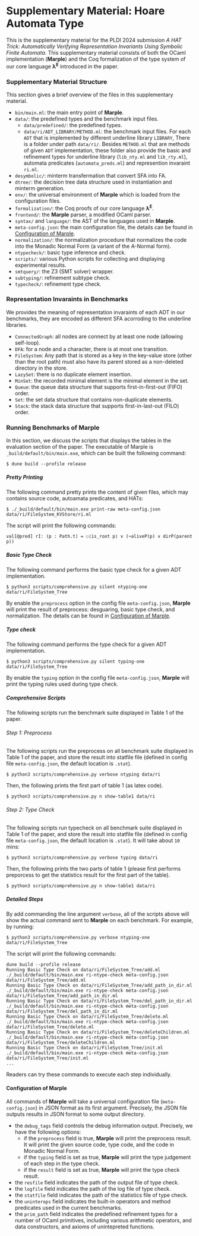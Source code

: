 # Supplementary Material: Hoare Automata Type

This is the supplementary material for the PLDI 2024 submission *A HAT Trick: Automatically Verifying Representation Invariants Using Symbolic Finite Automata*. This supplementary material consists of both the OCaml implementation (**Marple**) and the Coq formalization of the type system of our core language **λ<sup>E</sup>** introduced in the paper.

### Supplementary Material Structure

This section gives a brief overview of the files in this supplementary material.

* `bin/main.ml`: the main entry point of **Marple**.
* `data/`: the predefined types and the benchmark input files.
  + `data/predefined/`: the predefined types.
  + `data/ri/ADT_LIBRARY/METHOD.ml`: the benchmark input files. For each `ADT` that is implemented by different underline library `LIBRARY`, There is a folder under path `data/ri/`. Besides `METHOD.ml` that are methods of given `ADT` implementation, these folder also provide the basic and refinement types for underline library (`lib_nty.ml` and `lib_rty.ml`), automata predicates (`automata_preds.ml`) and represention invaraint `ri.ml`.
* `desymbolic/`: minterm transfermation that convert SFA into FA.
* `dtree/`: the decision tree data structure used in instantiation and minterm generation.
* `env/`: the universal environment of **Marple** which is loaded from the configuration files.
* `formalization/`: the Coq proofs of our core language **λ<sup>E</sup>**.
* `frontend/`: the **Marple** parser, a modified OCaml parser.
* `syntax/` and `language/`: the AST of the languages used in **Marple**.
* `meta-config.json`: the main configuration file, the details can be found in [Configuration of Marple](#configuration-of-marple).
* `normalization/`: the normalization procedure that normalizes the code into the Monadic Normal Form (a variant of the A-Normal form).
* `ntypecheck/`: basic type inference and check.
* `scripts/`: various Python scripts for collecting and displaying experimental results.
* `smtquery/`: the Z3 (SMT solver) wrapper.
* `subtyping/`: refinement subtype check.
* `typecheck/`: refinement type check.

### Representation Invaraints in Benchmarks

We provides the meaning of representation invaraints of each ADT in our benchmarks, they are encoded as different SFA acorroding to the underline libraries.

* `ConnectedGraph`: all nodes are connect by at least one node (allowing self-loop).
* `DFA`: for a node and a character, there is at most one transition.
* `FileSystem`: Any path that is stored as a key in the key-value
  store (other than the root path) must also have its parent stored as a
  non-deleted directory in the store.
* `LazySet`: there is no duplicate element insertion.
* `MinSet`: the recorded minimal element is the minimal element in the set.
* `Queue`: the queue data structure that supports first-in-first-out (FIFO) order.
* `Set`: the set data structure that contains non-duplicate elements.
* `Stack`: the stack data structure that supports first-in-last-out (FILO) order.


### Running Benchmarks of Marple

In this section, we discuss the scripts that displays the tables in the evaluation section of the paper. The executable of Marple is `_build/default/bin/main.exe`, which can be built the following command:

    $ dune build --profile release

##### Pretty Printing

The following command pretty prints the content of given files, which may contains source code, autoamata predicates, and HATs:

    $ ./_build/default/bin/main.exe print-raw meta-config.json data/ri/FileSystem_KVStore/ri.ml

The script will print the following commands:

```
val[@pred] rI: (p : Path.t) = ☐⟨is_root p⟩ ∨ (¬aliveP(p) ∨ dirP(parent p))
```

##### Basic Type Check

The following command performs the basic type check for a given ADT implementation.

    $ python3 scripts/comprehensive.py silent ntyping-one data/ri/FileSystem_Tree

By enable the `preprocess` option in the config file `meta-config.json`, **Marple** will print the result of preprocess: desguaring, basic type check, and normalization. The details can be found in [Configuration of Marple](#configuration-of-marple).

##### Type check

The following command performs the type check for a given ADT implementation.

    $ python3 scripts/comprehensive.py silent typing-one data/ri/FileSystem_Tree

By enable the `typing` option in the config file `meta-config.json`, **Marple** will print the typing rules used during type check.

##### Comprehensive Scripts

The following scripts run the benchmark suite displayed in Table 1 of the paper.

###### Step 1: Preprocess

The following scripts run the preprocess on all benchmark suite displayed in Table 1 of the paper, and store the result into statfile file (defined in config file `meta-config.json`, the default location is `.stat`).

    $ python3 scripts/comprehensive.py verbose ntyping data/ri

Then, the following prints the first part of table 1 (as latex code).

    $ python3 scripts/comprehensive.py n show-table1 data/ri

###### Step 2: Type Check

The following scripts run typecheck on all benchmark suite displayed in Table 1 of the paper, and store the result into statfile file (defined in config file `meta-config.json`, the default location is `.stat`). It will take about `10` mins:

    $ python3 scripts/comprehensive.py verbose typing data/ri

Then, the following prints the two parts of table 1 (please first performs preporcess to get the statistics result for the first part of the table).

    $ python3 scripts/comprehensive.py n show-table1 data/ri


##### Detailed Steps

By add commanding the line argument `verbose`, all of the scripts above will show the actual command sent to **Marple** on each benchmark. For example, by running:

    $ python3 scripts/comprehensive.py verbose ntyping-one data/ri/FileSystem_Tree

The script will print the following commands:

```
dune build --profile release
Running Basic Type Check on data/ri/FileSystem_Tree/add.ml
./_build/default/bin/main.exe ri-ntype-check meta-config.json data/ri/FileSystem_Tree/add.ml
Running Basic Type Check on data/ri/FileSystem_Tree/add_path_in_dir.ml
./_build/default/bin/main.exe ri-ntype-check meta-config.json data/ri/FileSystem_Tree/add_path_in_dir.ml
Running Basic Type Check on data/ri/FileSystem_Tree/del_path_in_dir.ml
./_build/default/bin/main.exe ri-ntype-check meta-config.json data/ri/FileSystem_Tree/del_path_in_dir.ml
Running Basic Type Check on data/ri/FileSystem_Tree/delete.ml
./_build/default/bin/main.exe ri-ntype-check meta-config.json data/ri/FileSystem_Tree/delete.ml
Running Basic Type Check on data/ri/FileSystem_Tree/deleteChildren.ml
./_build/default/bin/main.exe ri-ntype-check meta-config.json data/ri/FileSystem_Tree/deleteChildren.ml
Running Basic Type Check on data/ri/FileSystem_Tree/init.ml
./_build/default/bin/main.exe ri-ntype-check meta-config.json data/ri/FileSystem_Tree/init.ml
...
```

Readers can try these commands to execute each step individually.

#### Configuration of Marple

All commands of **Marple** will take a universal configuration file (`meta-config.json`) in JSON format as its first argument. Precisely, the JSON file outputs results in JSON format to some output directory.
- the `debug_tags` field controls the debug information output. Precisely, we have the following options:
  + if the `preprocess` field is true, **Marple** will print the preprocess result. It will print the given source code, type code, and the code in Monadic Normal Form.
  + if the `typing` field is set as true, **Marple** will print the type judgement of each step in the type check.
  + if the `result` field is set as true, **Marple** will print the type check result.
- the `resfile` field indicates the path of the output file of type check.
- the `logfile` field indicates the path of the log file of type check.
- the `statfile` field indicates the path of the statistics file of type check.
- the `uninterops` field indicates the built-in operators and method predicates used in the current benchmarks.
- the `prim_path` field indicates the predefined refinement types for a number of
OCaml primitives, including various arithmetic operators, and data constructors, and axioms of unintepreted functions.



